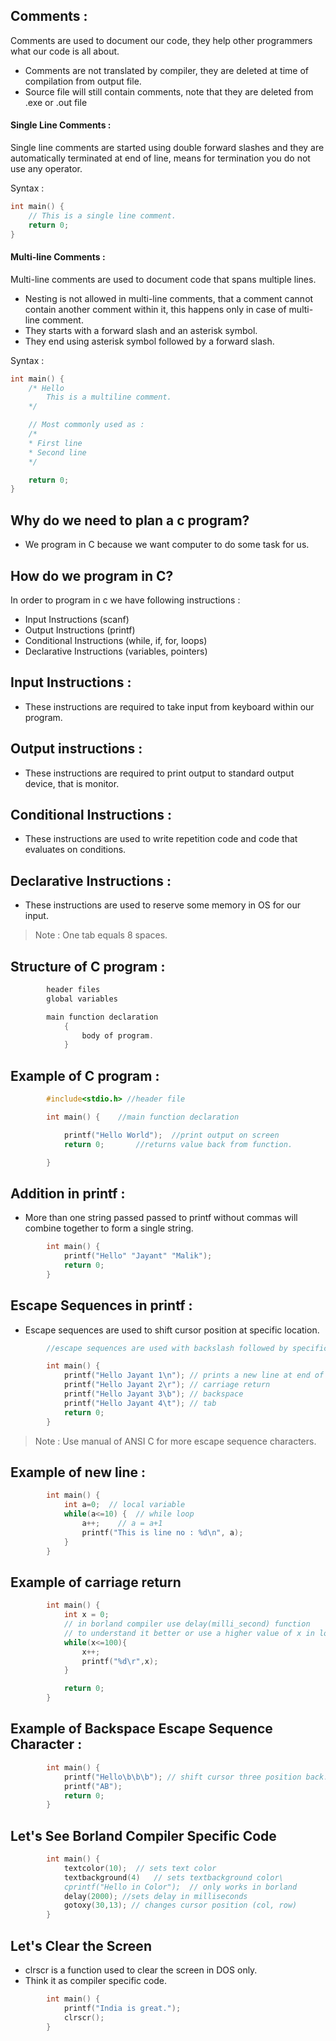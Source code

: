 ## Comments :
Comments are used to document our code, they help other programmers what our code is all about.

* Comments are not translated by compiler, they are deleted at time of compilation from output file.
* Source file will still contain comments, note that they are deleted from .exe or .out file

#### Single Line Comments :
Single line comments are started using double forward slashes and they are automatically terminated at end of line, means for termination you do not use any operator.

Syntax :
```c
int main() {
	// This is a single line comment.
	return 0;
}
```

#### Multi-line Comments :
Multi-line comments are used to document code that spans multiple lines.

* Nesting is not allowed in multi-line comments, that a comment cannot contain another comment within it, this happens only in case of multi-line comment.
* They starts with a forward slash and an asterisk symbol.
* They end using asterisk symbol followed by a forward slash.

Syntax :
```c
int main() {
	/* Hello
		This is a multiline comment.
	*/

	// Most commonly used as :
	/*
	* First line
	* Second line
	*/

	return 0;
}
```

## Why do we need to plan a c program?
-	We program in C because we want computer to do some task for us.

##	How do we program in C?
In order to program in c we have following instructions :

- Input Instructions (scanf)
- Output Instructions (printf)
- Conditional Instructions (while, if, for, loops)
- Declarative Instructions (variables, pointers)

##	Input Instructions :
- These instructions are required to take input from keyboard within our program.

## Output instructions :
- These instructions are required to print output to standard output device, that is monitor.

##	Conditional Instructions :
- These instructions are used to write repetition code and code that evaluates on conditions.

##	Declarative Instructions :
-	These instructions are used to reserve some memory in OS for our input.

> Note : One tab equals 8 spaces.

## Structure of C program :
```c
		header files
		global variables

		main function declaration
			{
				body of program.
			}
```

##	Example of C program :
```c
		#include<stdio.h> //header file

		int main() { 	//main function declaration

			printf("Hello World"); 	//print output on screen
			return 0;		//returns value back from function.

		}
```

## Addition in printf :

- More than one string passed passed to printf without commas will combine together to form a single string.

```c
		int main() {
			printf("Hello" "Jayant" "Malik");
			return 0;
		}
```

## Escape Sequences in printf :
-	Escape sequences are used to shift cursor position at specific location.

```c
		//escape sequences are used with backslash followed by specific letters.

		int main() {
			printf("Hello Jayant 1\n"); // prints a new line at end of text.
			printf("Hello Jayant 2\r"); // carriage return
			printf("Hello Jayant 3\b"); // backspace
			printf("Hello Jayant 4\t"); // tab
			return 0;
		}
```
> Note : Use manual of ANSI C for more escape sequence characters.

## Example of new line :
```c
		int main() {
			int a=0;  // local variable
			while(a<=10) {	// while loop
				a++;	// a = a+1
				printf("This is line no : %d\n", a);
			}
		}
```

## Example of carriage return
```c
		int main() {
			int x = 0;
			// in borland compiler use delay(milli_second) function
			// to understand it better or use a higher value of x in loop.
			while(x<=100){
				x++;
				printf("%d\r",x);
			}

			return 0;
		}
```

##	Example of Backspace Escape Sequence Character :
```c
		int main() {
			printf("Hello\b\b\b"); // shift cursor three position back.
			printf("AB");
			return 0;
		}
```

## Let's See Borland Compiler Specific Code
```c
		int main() {
			textcolor(10);	// sets text color
			textbackground(4)	// sets textbackground color\
			cprintf("Hello in Color");	// only works in borland
			delay(2000); //sets delay in milliseconds
			gotoxy(30,13); // changes cursor position (col, row)
		}
```

##	Let's Clear the Screen
-	clrscr is a function used to clear the screen  in DOS only.
- Think it as compiler specific code.

```c
		int main() {
			printf("India is great.");
			clrscr();
		}
```
